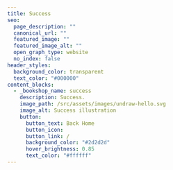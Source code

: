 ```yaml
---
title: Success
seo:
  page_description: ""
  canonical_url: ""
  featured_image: ""
  featured_image_alt: ""
  open_graph_type: website
  no_index: false
header_styles:
  background_color: transparent
  text_color: "#000000"
content_blocks:
  - _bookshop_name: success
    description: Success.
    image_path: /src/assets/images/undraw-hello.svg
    image_alt: Success illustration
    button:
      button_text: Back Home
      button_icon:
      button_link: /
      background_color: "#2d2d2d"
      hover_brightness: 0.85
      text_color: "#ffffff"
---
```

